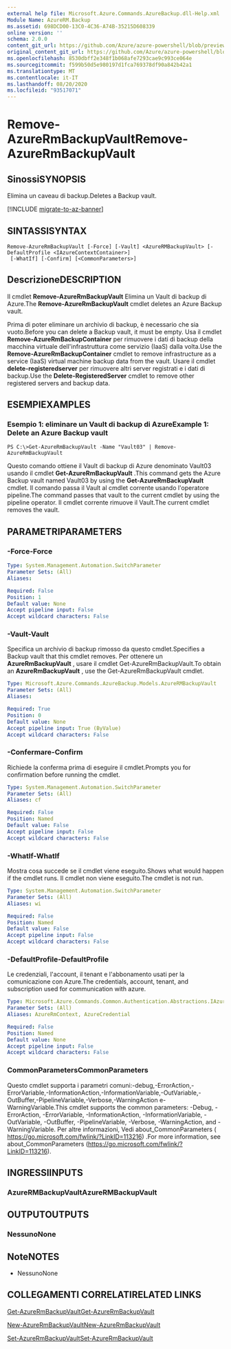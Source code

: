 ```yaml
---
external help file: Microsoft.Azure.Commands.AzureBackup.dll-Help.xml
Module Name: AzureRM.Backup
ms.assetid: 698DCD00-13C0-4C36-A74B-35215D608339
online version: ''
schema: 2.0.0
content_git_url: https://github.com/Azure/azure-powershell/blob/preview/src/ResourceManager/AzureBackup/Commands.AzureBackup/help/Remove-AzureRmBackupVault.md
original_content_git_url: https://github.com/Azure/azure-powershell/blob/preview/src/ResourceManager/AzureBackup/Commands.AzureBackup/help/Remove-AzureRmBackupVault.md
ms.openlocfilehash: 8530dbff2e348f1b068afe7293cae9c993ce064e
ms.sourcegitcommit: f599b50d5e980197d1fca769378df90a842b42a1
ms.translationtype: MT
ms.contentlocale: it-IT
ms.lasthandoff: 08/20/2020
ms.locfileid: "93517071"
---
```

# <span data-ttu-id="e3c1f-101">Remove-AzureRmBackupVault</span><span class="sxs-lookup"><span data-stu-id="e3c1f-101">Remove-AzureRmBackupVault</span></span>

## <span data-ttu-id="e3c1f-102">Sinossi</span><span class="sxs-lookup"><span data-stu-id="e3c1f-102">SYNOPSIS</span></span>
<span data-ttu-id="e3c1f-103">Elimina un caveau di backup.</span><span class="sxs-lookup"><span data-stu-id="e3c1f-103">Deletes a Backup vault.</span></span>

[!INCLUDE [migrate-to-az-banner](../../includes/migrate-to-az-banner.md)]

## <span data-ttu-id="e3c1f-104">SINTASSI</span><span class="sxs-lookup"><span data-stu-id="e3c1f-104">SYNTAX</span></span>

```
Remove-AzureRmBackupVault [-Force] [-Vault] <AzureRMBackupVault> [-DefaultProfile <IAzureContextContainer>]
 [-WhatIf] [-Confirm] [<CommonParameters>]
```

## <span data-ttu-id="e3c1f-105">Descrizione</span><span class="sxs-lookup"><span data-stu-id="e3c1f-105">DESCRIPTION</span></span>
<span data-ttu-id="e3c1f-106">Il cmdlet **Remove-AzureRmBackupVault** Elimina un Vault di backup di Azure.</span><span class="sxs-lookup"><span data-stu-id="e3c1f-106">The **Remove-AzureRmBackupVault** cmdlet deletes an Azure Backup vault.</span></span>

<span data-ttu-id="e3c1f-107">Prima di poter eliminare un archivio di backup, è necessario che sia vuoto.</span><span class="sxs-lookup"><span data-stu-id="e3c1f-107">Before you can delete a Backup vault, it must be empty.</span></span>
<span data-ttu-id="e3c1f-108">Usa il cmdlet **Remove-AzureRmBackupContainer** per rimuovere i dati di backup della macchina virtuale dell'infrastruttura come servizio (IaaS) dalla volta.</span><span class="sxs-lookup"><span data-stu-id="e3c1f-108">Use the **Remove-AzureRmBackupContainer** cmdlet to remove infrastructure as a service (IaaS) virtual machine backup data from the vault.</span></span>
<span data-ttu-id="e3c1f-109">Usare il cmdlet **delete-registeredserver** per rimuovere altri server registrati e i dati di backup.</span><span class="sxs-lookup"><span data-stu-id="e3c1f-109">Use the **Delete-RegisteredServer** cmdlet to remove other registered servers and backup data.</span></span>

## <span data-ttu-id="e3c1f-110">ESEMPI</span><span class="sxs-lookup"><span data-stu-id="e3c1f-110">EXAMPLES</span></span>

### <span data-ttu-id="e3c1f-111">Esempio 1: eliminare un Vault di backup di Azure</span><span class="sxs-lookup"><span data-stu-id="e3c1f-111">Example 1: Delete an Azure Backup vault</span></span>
```
PS C:\>Get-AzureRmBackupVault -Name "Vault03" | Remove-AzureRmBackupVault
```

<span data-ttu-id="e3c1f-112">Questo comando ottiene il Vault di backup di Azure denominato Vault03 usando il cmdlet **Get-AzureRmBackupVault** .</span><span class="sxs-lookup"><span data-stu-id="e3c1f-112">This command gets the Azure Backup vault named Vault03 by using the **Get-AzureRmBackupVault** cmdlet.</span></span>
<span data-ttu-id="e3c1f-113">Il comando passa il Vault al cmdlet corrente usando l'operatore pipeline.</span><span class="sxs-lookup"><span data-stu-id="e3c1f-113">The command passes that vault to the current cmdlet by using the pipeline operator.</span></span>
<span data-ttu-id="e3c1f-114">Il cmdlet corrente rimuove il Vault.</span><span class="sxs-lookup"><span data-stu-id="e3c1f-114">The current cmdlet removes the vault.</span></span>

## <span data-ttu-id="e3c1f-115">PARAMETRI</span><span class="sxs-lookup"><span data-stu-id="e3c1f-115">PARAMETERS</span></span>

### <span data-ttu-id="e3c1f-116">-Force</span><span class="sxs-lookup"><span data-stu-id="e3c1f-116">-Force</span></span>
```yaml
Type: System.Management.Automation.SwitchParameter
Parameter Sets: (All)
Aliases: 

Required: False
Position: 1
Default value: None
Accept pipeline input: False
Accept wildcard characters: False
```

### <span data-ttu-id="e3c1f-117">-Vault</span><span class="sxs-lookup"><span data-stu-id="e3c1f-117">-Vault</span></span>
<span data-ttu-id="e3c1f-118">Specifica un archivio di backup rimosso da questo cmdlet.</span><span class="sxs-lookup"><span data-stu-id="e3c1f-118">Specifies a Backup vault that this cmdlet removes.</span></span>
<span data-ttu-id="e3c1f-119">Per ottenere un **AzureRmBackupVault** , usare il cmdlet Get-AzureRmBackupVault.</span><span class="sxs-lookup"><span data-stu-id="e3c1f-119">To obtain an **AzureRmBackupVault** , use the Get-AzureRmBackupVault cmdlet.</span></span>

```yaml
Type: Microsoft.Azure.Commands.AzureBackup.Models.AzureRMBackupVault
Parameter Sets: (All)
Aliases: 

Required: True
Position: 0
Default value: None
Accept pipeline input: True (ByValue)
Accept wildcard characters: False
```

### <span data-ttu-id="e3c1f-120">-Confermare</span><span class="sxs-lookup"><span data-stu-id="e3c1f-120">-Confirm</span></span>
<span data-ttu-id="e3c1f-121">Richiede la conferma prima di eseguire il cmdlet.</span><span class="sxs-lookup"><span data-stu-id="e3c1f-121">Prompts you for confirmation before running the cmdlet.</span></span>

```yaml
Type: System.Management.Automation.SwitchParameter
Parameter Sets: (All)
Aliases: cf

Required: False
Position: Named
Default value: False
Accept pipeline input: False
Accept wildcard characters: False
```

### <span data-ttu-id="e3c1f-122">-WhatIf</span><span class="sxs-lookup"><span data-stu-id="e3c1f-122">-WhatIf</span></span>
<span data-ttu-id="e3c1f-123">Mostra cosa succede se il cmdlet viene eseguito.</span><span class="sxs-lookup"><span data-stu-id="e3c1f-123">Shows what would happen if the cmdlet runs.</span></span>
<span data-ttu-id="e3c1f-124">Il cmdlet non viene eseguito.</span><span class="sxs-lookup"><span data-stu-id="e3c1f-124">The cmdlet is not run.</span></span>

```yaml
Type: System.Management.Automation.SwitchParameter
Parameter Sets: (All)
Aliases: wi

Required: False
Position: Named
Default value: False
Accept pipeline input: False
Accept wildcard characters: False
```

### <span data-ttu-id="e3c1f-125">-DefaultProfile</span><span class="sxs-lookup"><span data-stu-id="e3c1f-125">-DefaultProfile</span></span>
<span data-ttu-id="e3c1f-126">Le credenziali, l'account, il tenant e l'abbonamento usati per la comunicazione con Azure.</span><span class="sxs-lookup"><span data-stu-id="e3c1f-126">The credentials, account, tenant, and subscription used for communication with azure.</span></span>

```yaml
Type: Microsoft.Azure.Commands.Common.Authentication.Abstractions.IAzureContextContainer
Parameter Sets: (All)
Aliases: AzureRmContext, AzureCredential

Required: False
Position: Named
Default value: None
Accept pipeline input: False
Accept wildcard characters: False
```

### <span data-ttu-id="e3c1f-127">CommonParameters</span><span class="sxs-lookup"><span data-stu-id="e3c1f-127">CommonParameters</span></span>
<span data-ttu-id="e3c1f-128">Questo cmdlet supporta i parametri comuni:-debug,-ErrorAction,-ErrorVariable,-InformationAction,-InformationVariable,-OutVariable,-OutBuffer,-PipelineVariable,-Verbose,-WarningAction e-WarningVariable.</span><span class="sxs-lookup"><span data-stu-id="e3c1f-128">This cmdlet supports the common parameters: -Debug, -ErrorAction, -ErrorVariable, -InformationAction, -InformationVariable, -OutVariable, -OutBuffer, -PipelineVariable, -Verbose, -WarningAction, and -WarningVariable.</span></span> <span data-ttu-id="e3c1f-129">Per altre informazioni, Vedi about_CommonParameters ( https://go.microsoft.com/fwlink/?LinkID=113216) .</span><span class="sxs-lookup"><span data-stu-id="e3c1f-129">For more information, see about_CommonParameters (https://go.microsoft.com/fwlink/?LinkID=113216).</span></span>

## <span data-ttu-id="e3c1f-130">INGRESSI</span><span class="sxs-lookup"><span data-stu-id="e3c1f-130">INPUTS</span></span>

### <span data-ttu-id="e3c1f-131">AzureRMBackupVault</span><span class="sxs-lookup"><span data-stu-id="e3c1f-131">AzureRMBackupVault</span></span>

## <span data-ttu-id="e3c1f-132">OUTPUT</span><span class="sxs-lookup"><span data-stu-id="e3c1f-132">OUTPUTS</span></span>

### <span data-ttu-id="e3c1f-133">Nessuno</span><span class="sxs-lookup"><span data-stu-id="e3c1f-133">None</span></span>

## <span data-ttu-id="e3c1f-134">Note</span><span class="sxs-lookup"><span data-stu-id="e3c1f-134">NOTES</span></span>
* <span data-ttu-id="e3c1f-135">Nessuno</span><span class="sxs-lookup"><span data-stu-id="e3c1f-135">None</span></span>

## <span data-ttu-id="e3c1f-136">COLLEGAMENTI CORRELATI</span><span class="sxs-lookup"><span data-stu-id="e3c1f-136">RELATED LINKS</span></span>

[<span data-ttu-id="e3c1f-137">Get-AzureRmBackupVault</span><span class="sxs-lookup"><span data-stu-id="e3c1f-137">Get-AzureRmBackupVault</span></span>](./Get-AzureRmBackupVault.md)

[<span data-ttu-id="e3c1f-138">New-AzureRmBackupVault</span><span class="sxs-lookup"><span data-stu-id="e3c1f-138">New-AzureRmBackupVault</span></span>](./New-AzureRmBackupVault.md)

[<span data-ttu-id="e3c1f-139">Set-AzureRmBackupVault</span><span class="sxs-lookup"><span data-stu-id="e3c1f-139">Set-AzureRmBackupVault</span></span>](./Set-AzureRmBackupVault.md)


